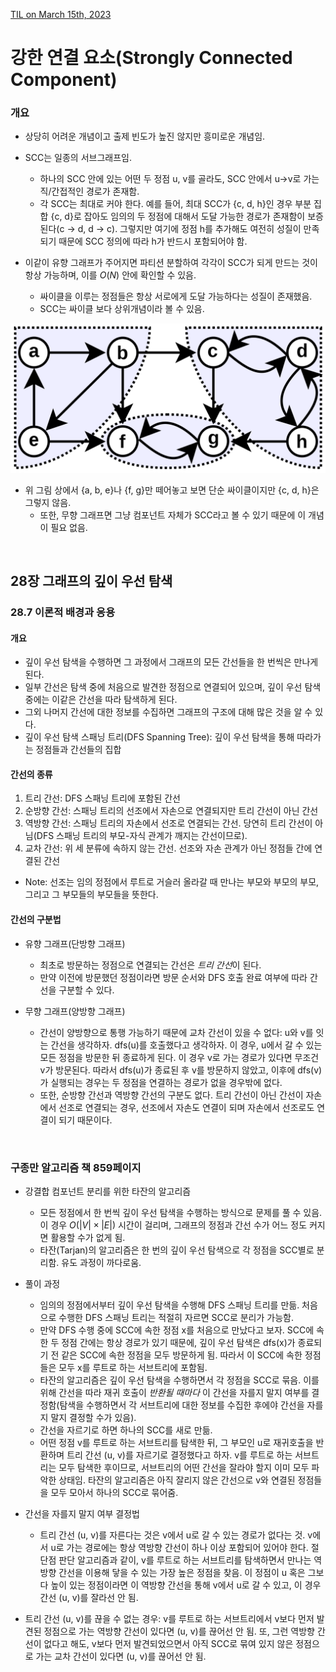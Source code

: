 [TIL on March 15th, 2023](../../TIL/2023/03/03-15-2023.md)
# **강한 연결 요소(Strongly Connected Component)**
### 개요
* 상당히 어려운 개념이고 출제 빈도가 높진 않지만 흥미로운 개념임.

* SCC는 일종의 서브그래프임.
  - 하나의 SCC 안에 있는 어떤 두 정점 u, v를 골라도, SCC 안에서 u->v로 가는 직/간접적인 경로가 존재함.
  - 각 SCC는 최대로 커야 한다. 예를 들어, 최대 SCC가 {c, d, h}인 경우 부분 집합 {c, d}로 잡아도 임의의 두 정점에 대해서 도달 가능한 경로가 존재함이 보증된다(c -> d, d -> c). 그렇지만 여기에 정점 h를 추가해도 여전히 성질이 만족되기 때문에 SCC 정의에 따라 h가 반드시 포함되어야 함.

* 이같이 유향 그래프가 주어지면 파티션 분할하여 각각이 SCC가 되게 만드는 것이 항상 가능하며, 이를 $O(N)$ 안에 확인할 수 있음.
  - 싸이클을 이루는 정점들은 항상 서로에게 도달 가능하다는 성질이 존재했음. 
  - SCC는 싸이클 보다 상위개념이라 볼 수 있음.

![scc img](./imgs/scc.png)

* 위 그림 상에서 {a, b, e}나 {f, g}만 떼어놓고 보면 단순 싸이클이지만 {c, d, h}은 그렇지 않음.
  - 또한, 무향 그래프면 그냥 컴포넌트 자체가 SCC라고 볼 수 있기 때문에 이 개념이 필요 없음.
<br>

## 28장 그래프의 깊이 우선 탐색
### 28.7 이론적 배경과 응용
#### 개요
* 깊이 우선 탐색을 수행하면 그 과정에서 그래프의 모든 간선들을 한 번씩은 만나게 된다.
* 일부 간선은 탐색 중에 처음으로 발견한 정점으로 연결되어 있으며, 깊이 우선 탐색 중에는 이같은 간선을 따라 탐색하게 된다.
* 그외 나머지 간선에 대한 정보를 수집하면 그래프의 구조에 대해 많은 것을 알 수 있다.
* 깊이 우선 탐색 스패닝 트리(DFS Spanning Tree): 깊이 우선 탐색을 통해 따라가는 정점들과 간선들의 집합


#### 간선의 종류
1. 트리 간선: DFS 스패닝 트리에 포함된 간선
2. 순방향 간선: 스패닝 트리의 선조에서 자손으로 연결되지만 트리 간선이 아닌 간선
3. 역방향 간선: 스패닝 트리의 자손에서 선조로 연결되는 간선. 당연히 트리 간선이 아님(DFS 스패닝 트리의 부모-자식 관계가 깨지는 간선이므로).
4. 교차 간선: 위 세 분류에 속하지 않는 간선. 선조와 자손 관계가 아닌 정점들 간에 연결된 간선
- Note: 선조는 임의 정점에서 루트로 거슬러 올라갈 때 만나는 부모와 부모의 부모, 그리고 그 부모들의 부모들을 뜻한다.

#### 간선의 구분법
* 유향 그래프(단방향 그래프)
  - 최초로 방문하는 정점으로 연결되는 간선은 *트리 간선*이 된다.
  - 만약 이전에 방문했던 정점이라면 방문 순서와 DFS 호출 완료 여부에 따라 간선을 구분할 수 있다.

* 무향 그래프(양방향 그래프)
  - 간선이 양방향으로 통행 가능하기 때문에 교차 간선이 있을 수 없다: u와 v를 잇는 간선을 생각하자. dfs(u)를 호출했다고 생각하자. 이 경우, u에서 갈 수 있는 모든 정점을 방문한 뒤 종료하게 된다. 이 경우 v로 가는 경로가 있다면 무조건 v가 방문된다. 따라서 dfs(u)가 종료된 후 v를 방문하지 않았고, 이후에 dfs(v)가 실행되는 경우는 두 정점을 연결하는 경로가 없을 경우밖에 없다.
  - 또한, 순방향 간선과 역방향 간선의 구분도 없다. 트리 간선이 아닌 간선이 자손에서 선조로 연결되는 경우, 선조에서 자손도 연결이 되며 자손에서 선조로도 연결이 되기 때문이다.
<br>

### 구종만 알고리즘 책 859페이지
* 강결합 컴포넌트 분리를 위한 타잔의 알고리즘
  - 모든 정점에서 한 번씩 깊이 우선 탐색을 수행하는 방식으로 문제를 풀 수 있음. 이 경우 $O(|V|×|E|)$ 시간이 걸리며, 그래프의 정점과 간선 수가 어느 정도 커지면 활용할 수가 없게 됨.
  - 타잔(Tarjan)의 알고리즘은 한 번의 깊이 우선 탐색으로 각 정점을 SCC별로 분리함. 유도 과정이 까다로움.

* 풀이 과정
  - 임의의 정점에서부터 깊이 우선 탐색을 수행해 DFS 스패닝 트리를 만듦. 처음으로 수행한 DFS 스패닝 트리는 적절히 자르면 SCC로 분리가 가능함.
  - 만약 DFS 수행 중에 SCC에 속한 정점 x를 처음으로 만났다고 보자. SCC에 속한 두 정점 간에는 항상 경로가 있기 때문에, 깊이 우선 탐색은 dfs(x)가 종료되기 전 같은 SCC에 속한 정점을 모두 방문하게 됨. 따라서 이 SCC에 속한 정점들은 모두 x를 루트로 하는 서브트리에 포함됨.
  - 타잔의 알고리즘은 깊이 우선 탐색을 수행하면서 각 정점을 SCC로 묶음. 이를 위해 간선을 따라 재귀 호출이 *반환될 때마다* 이 간선을 자를지 말지 여부를 결정함(탐색을 수행하면서 각 서브트리에 대한 정보를 수집한 후에야 간선을 자를지 말지 결정할 수가 있음).
  - 간선을 자르기로 하면 하나의 SCC를 새로 만듦.
  - 어떤 정점 v를 루트로 하는 서브트리를 탐색한 뒤, 그 부모인 u로 재귀호출을 반환하며 트리 간선 (u, v)를 자르기로 결정했다고 하자. v를 루트로 하는 서브트리는 모두 탐색한 후이므로, 서브트리의 어떤 간선을 잘라야 할지 이미 모두 파악한 상태임. 타잔의 알고리즘은 아직 잘리지 않은 간선으로 v와 연결된 정점들을 모두 모아서 하나의 SCC로 묶어줌.

* 간선을 자를지 말지 여부 결정법
  - 트리 간선 (u, v)를 자른다는 것은 v에서 u로 갈 수 있는 경로가 없다는 것. v에서 u로 가는 경로에는 항상 역방향 간선이 하나 이상 포함되어 있어야 한다. 절단점 판단 알고리즘과 같이, v를 루트로 하는 서브트리를 탐색하면서 만나는 역방향 간선을 이용해 닿을 수 있는 가장 높은 정점을 찾음. 이 정점이 u 혹은 그보다 높이 있는 정점이라면 이 역방향 간선을 통해 v에서 u로 갈 수 있고, 이 경우 간선 (u, v)를 잘라선 안 됨.

* 트리 간선 (u, v)를 끊을 수 없는 경우: v를 루트로 하는 서브트리에서 v보다 먼저 발견된 정점으로 가는 역방향 간선이 있다면 (u, v)를 끊어선 안 됨. 또, 그런 역방향 간선이 없다고 해도, v보다 먼저 발견되었으면서 아직 SCC로 묶여 있지 않은 정점으로 가는 교차 간선이 있다면 (u, v)를 끊어선 안 됨.